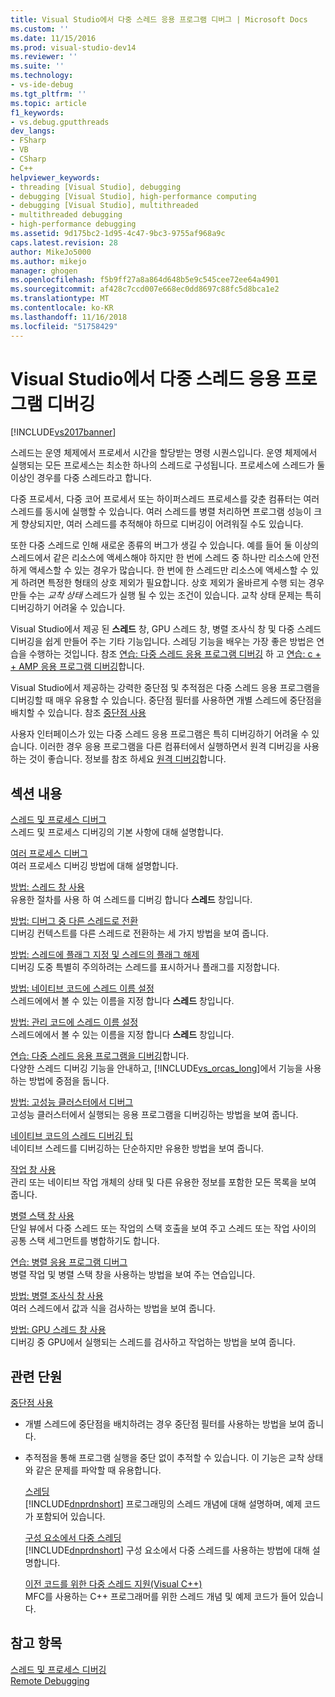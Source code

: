 ```yaml
---
title: Visual Studio에서 다중 스레드 응용 프로그램 디버그 | Microsoft Docs
ms.custom: ''
ms.date: 11/15/2016
ms.prod: visual-studio-dev14
ms.reviewer: ''
ms.suite: ''
ms.technology:
- vs-ide-debug
ms.tgt_pltfrm: ''
ms.topic: article
f1_keywords:
- vs.debug.gputthreads
dev_langs:
- FSharp
- VB
- CSharp
- C++
helpviewer_keywords:
- threading [Visual Studio], debugging
- debugging [Visual Studio], high-performance computing
- debugging [Visual Studio], multithreaded
- multithreaded debugging
- high-performance debugging
ms.assetid: 9d175bc2-1d95-4c47-9bc3-9755af968a9c
caps.latest.revision: 28
author: MikeJo5000
ms.author: mikejo
manager: ghogen
ms.openlocfilehash: f5b9ff27a8a864d648b5e9c545cee72ee64a4901
ms.sourcegitcommit: af428c7ccd007e668ec0dd8697c88fc5d8bca1e2
ms.translationtype: MT
ms.contentlocale: ko-KR
ms.lasthandoff: 11/16/2018
ms.locfileid: "51758429"
---
```

# <a name="debug-multithreaded-applications-in-visual-studio"></a>Visual Studio에서 다중 스레드 응용 프로그램 디버깅
[!INCLUDE[vs2017banner](../includes/vs2017banner.md)]

스레드는 운영 체제에서 프로세서 시간을 할당받는 명령 시퀀스입니다. 운영 체제에서 실행되는 모든 프로세스는 최소한 하나의 스레드로 구성됩니다. 프로세스에 스레드가 둘 이상인 경우를 다중 스레드라고 합니다.  
  
 다중 프로세서, 다중 코어 프로세서 또는 하이퍼스레드 프로세스를 갖춘 컴퓨터는 여러 스레드를 동시에 실행할 수 있습니다. 여러 스레드를 병렬 처리하면 프로그램 성능이 크게 향상되지만, 여러 스레드를 추적해야 하므로 디버깅이 어려워질 수도 있습니다.  
  
 또한 다중 스레드로 인해 새로운 종류의 버그가 생길 수 있습니다. 예를 들어 둘 이상의 스레드에서 같은 리소스에 액세스해야 하지만 한 번에 스레드 중 하나만 리소스에 안전하게 액세스할 수 있는 경우가 많습니다. 한 번에 한 스레드만 리소스에 액세스할 수 있게 하려면 특정한 형태의 상호 제외가 필요합니다. 상호 제외가 올바르게 수행 되는 경우 만들 수는 *교착 상태* 스레드가 실행 될 수 있는 조건이 있습니다. 교착 상태 문제는 특히 디버깅하기 어려울 수 있습니다.  
  
 Visual Studio에서 제공 된 **스레드** 창, GPU 스레드 창, 병렬 조사식 창 및 다중 스레드 디버깅을 쉽게 만들어 주는 기타 기능입니다. 스레딩 기능을 배우는 가장 좋은 방법은 연습을 수행하는 것입니다. 참조 [연습: 다중 스레드 응용 프로그램 디버깅](../debugger/walkthrough-debugging-a-multithreaded-application.md) 하 고 [연습: c + + AMP 응용 프로그램 디버깅](http://msdn.microsoft.com/library/40e92ecc-f6ba-411c-960c-b3047b854fb5)합니다.  
  
 Visual Studio에서 제공하는 강력한 중단점 및 추적점은 다중 스레드 응용 프로그램을 디버깅할 때 매우 유용할 수 있습니다. 중단점 필터를 사용하면 개별 스레드에 중단점을 배치할 수 있습니다. 참조 [중단점 사용](../debugger/using-breakpoints.md)  
  
 사용자 인터페이스가 있는 다중 스레드 응용 프로그램은 특히 디버깅하기 어려울 수 있습니다. 이러한 경우 응용 프로그램을 다른 컴퓨터에서 실행하면서 원격 디버깅을 사용하는 것이 좋습니다. 정보를 참조 하세요 [원격 디버깅](../debugger/remote-debugging.md)합니다.  
  
## <a name="in-this-section"></a>섹션 내용  
 [스레드 및 프로세스 디버그](../debugger/debug-threads-and-processes.md)  
 스레드 및 프로세스 디버깅의 기본 사항에 대해 설명합니다.  
  
 [여러 프로세스 디버그](../debugger/debug-multiple-processes.md)  
 여러 프로세스 디버깅 방법에 대해 설명합니다.  
  
 [방법: 스레드 창 사용](../debugger/how-to-use-the-threads-window.md)  
 유용한 절차를 사용 하 여 스레드를 디버깅 합니다 **스레드** 창입니다.  
  
 [방법: 디버그 중 다른 스레드로 전환](../debugger/how-to-switch-to-another-thread-while-debugging.md)  
 디버깅 컨텍스트를 다른 스레드로 전환하는 세 가지 방법을 보여 줍니다.  
  
 [방법: 스레드에 플래그 지정 및 스레드의 플래그 해제](../debugger/how-to-flag-and-unflag-threads.md)  
 디버깅 도중 특별히 주의하려는 스레드를 표시하거나 플래그를 지정합니다.  
  
 [방법: 네이티브 코드에 스레드 이름 설정](../debugger/how-to-set-a-thread-name-in-native-code.md)  
 스레드에에서 볼 수 있는 이름을 지정 합니다 **스레드** 창입니다.  
  
 [방법: 관리 코드에 스레드 이름 설정](../debugger/how-to-set-a-thread-name-in-managed-code.md)  
 스레드에에서 볼 수 있는 이름을 지정 합니다 **스레드** 창입니다.  
  
 [연습: 다중 스레드 응용 프로그램을 디버깅](../debugger/walkthrough-debugging-a-multithreaded-application.md)합니다.  
 다양한 스레드 디버깅 기능을 안내하고, [!INCLUDE[vs_orcas_long](../includes/vs-orcas-long-md.md)]에서 기능을 사용하는 방법에 중점을 둡니다.  
  
 [방법: 고성능 클러스터에서 디버그](../debugger/how-to-debug-on-a-high-performance-cluster.md)  
 고성능 클러스터에서 실행되는 응용 프로그램을 디버깅하는 방법을 보여 줍니다.  
  
 [네이티브 코드의 스레드 디버깅 팁](../debugger/tips-for-debugging-threads-in-native-code.md)  
 네이티브 스레드를 디버깅하는 단순하지만 유용한 방법을 보여 줍니다.  
  
 [작업 창 사용](../debugger/using-the-tasks-window.md)  
 관리 또는 네이티브 작업 개체의 상태 및 다른 유용한 정보를 포함한 모든 목록을 보여 줍니다.  
  
 [병렬 스택 창 사용](../debugger/using-the-parallel-stacks-window.md)  
 단일 뷰에서 다중 스레드 또는 작업의 스택 호출을 보여 주고 스레드 또는 작업 사이의 공통 스택 세그먼트를 병합하기도 합니다.  
  
 [연습: 병렬 응용 프로그램 디버그](../debugger/walkthrough-debugging-a-parallel-application.md)  
 병렬 작업 및 병렬 스택 창을 사용하는 방법을 보여 주는 연습입니다.  
  
 [방법: 병렬 조사식 창 사용](../debugger/how-to-use-the-parallel-watch-window.md)  
 여러 스레드에서 값과 식을 검사하는 방법을 보여 줍니다.  
  
 [방법: GPU 스레드 창 사용](../debugger/how-to-use-the-gpu-threads-window.md)  
 디버깅 중 GPU에서 실행되는 스레드를 검사하고 작업하는 방법을 보여 줍니다.  
  
## <a name="related-sections"></a>관련 단원  
 [중단점 사용](../debugger/using-breakpoints.md)  
 -   개별 스레드에 중단점을 배치하려는 경우 중단점 필터를 사용하는 방법을 보여 줍니다.  
  
- 추적점을 통해 프로그램 실행을 중단 없이 추적할 수 있습니다. 이 기능은 교착 상태와 같은 문제를 파악할 때 유용합니다.  
  
  [스레딩](http://msdn.microsoft.com/library/7b46a7d9-c6f1-46d1-a947-ae97471bba87)  
  [!INCLUDE[dnprdnshort](../includes/dnprdnshort-md.md)] 프로그래밍의 스레드 개념에 대해 설명하며, 예제 코드가 포함되어 있습니다.  
  
  [구성 요소에서 다중 스레딩](http://msdn.microsoft.com/library/2fc31e68-fb71-4544-b654-0ce720478779)  
  [!INCLUDE[dnprdnshort](../includes/dnprdnshort-md.md)] 구성 요소에서 다중 스레드를 사용하는 방법에 대해 설명합니다.  
  
  [이전 코드를 위한 다중 스레드 지원(Visual C++)](http://msdn.microsoft.com/library/24425b1f-5031-4c6b-aac7-017115a40e7c)  
  MFC를 사용하는 C++ 프로그래머를 위한 스레드 개념 및 예제 코드가 들어 있습니다.  
  
## <a name="see-also"></a>참고 항목  
 [스레드 및 프로세스 디버깅](../debugger/debug-threads-and-processes.md)   
 [Remote Debugging](../debugger/remote-debugging.md)



